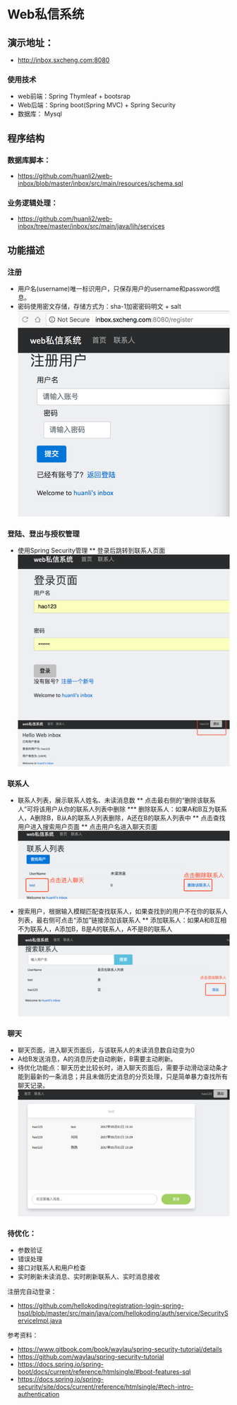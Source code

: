 # Web私信系统

## 演示地址：
* http://inbox.sxcheng.com:8080

### 使用技术
* web前端：Spring Thymleaf + bootsrap
* Web后端：Spring boot(Spring MVC) + Spring Security
* 数据库： Mysql 

## 程序结构
### 数据库脚本：
* https://github.com/huanli2/web-inbox/blob/master/inbox/src/main/resources/schema.sql
### 业务逻辑处理：
* https://github.com/huanli2/web-inbox/tree/master/inbox/src/main/java/lih/services


## 功能描述
### 注册
* 用户名(username)唯一标识用户，只保存用户的username和password信息。
* 密码使用密文存储，存储方式为：sha-1加密密码明文 + salt
![](images/register.png)

### 登陆、登出与授权管理
* 使用Spring Security管理
** 登录后跳转到联系人页面
![](images/login.png)
![](images/logout.png)

### 联系人
 * 联系人列表，展示联系人姓名、未读消息数
 ** 点击最右侧的“删除该联系人”可将该用户从你的联系人列表中删除
 *** 删除联系人：如果A和B互为联系人，A删除B，B从A的联系人列表删除，A还在B的联系人列表中
 ** 点击查找用户进入搜索用户页面
 ** 点击用户名进入聊天页面
 ![](images/contact-list.png)

 * 搜索用户，根据输入模糊匹配查找联系人，如果查找到的用户不在你的联系人列表，最右侧可点击“添加”链接添加该联系人
 ** 添加联系人：如果A和B互相不为联系人，A添加B，B是A的联系人，A不是B的联系人
 ![](images/searched.png)

### 聊天
 * 聊天页面，进入聊天页面后，与该联系人的未读消息数自动变为0
 * A给B发送消息，A的消息历史自动刷新，B需要主动刷新。
 * 待优化功能点：聊天历史比较长时，进入聊天页面后，需要手动滑动滚动条才能到最新的一条消息；并且未做历史消息的分页处理，只是简单暴力查找所有聊天记录。
![](images/chats.png) 


### 待优化：
* 参数验证
* 错误处理
* 接口对联系人和用户检查
* 实时刷新未读消息、实时刷新联系人、实时消息接收

注册完自动登录：
* https://github.com/hellokoding/registration-login-spring-hsql/blob/master/src/main/java/com/hellokoding/auth/service/SecurityServiceImpl.java

参考资料：
* https://www.gitbook.com/book/waylau/spring-security-tutorial/details
* https://github.com/waylau/spring-security-tutorial
* https://docs.spring.io/spring-boot/docs/current/reference/htmlsingle/#boot-features-sql
* https://docs.spring.io/spring-security/site/docs/current/reference/htmlsingle/#tech-intro-authentication